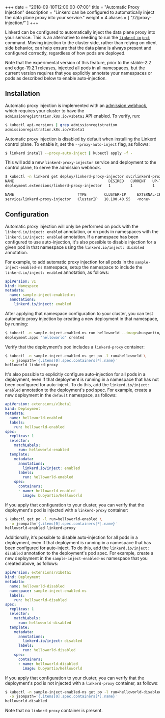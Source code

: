 +++
date = "2018-09-10T12:00:00-07:00"
title = "Automatic Proxy Injection"
description = "Linkerd can be configured to automatically inject the data plane proxy into your service."
weight = 4
aliases = [
  "/2/proxy-injection/"
]
+++

Linkerd can be configured to automatically inject the data plane proxy into your
service. This is an alternative to needing to run the
[`linkerd inject`](/2/reference/cli/inject/) command. Moving injection to the
cluster side, rather than relying on client side behavior, can help ensure that
the data plane is always present and configured correctly, regardless of how
pods are deployed.

Note that the experimental version of this feature, prior to the stable-2.2 and
edge-19.2.1 releases, injected all pods in all namespaces, but the current
version requires that you explicitly annotate your namespaces or pods as
described below to enable auto-injection.

## Installation

Automatic proxy injection is implemented with an
[admission webhook](https://kubernetes.io/docs/reference/access-authn-authz/extensible-admission-controllers/#admission-webhooks),
which requires your cluster to have the `admissionregistration.k8s.io/v1beta1`
API enabled. To verify, run:

```bash
$ kubectl api-versions | grep admissionregistration
admissionregistration.k8s.io/v1beta1
```

Automatic proxy injection is disabled by default when installing the Linkerd
control plane. To enable it, set the `--proxy-auto-inject` flag, as follows:

```bash
$ linkerd install --proxy-auto-inject | kubectl apply -f -
```

This will add a new `linkerd-proxy-injector` service and deployment to the
control plane, to serve the admission webhook.

```bash
$ kubectl -n linkerd get deploy/linkerd-proxy-injector svc/linkerd-proxy-injector
NAME                                           DESIRED   CURRENT   UP-TO-DATE   AVAILABLE   AGE
deployment.extensions/linkerd-proxy-injector   1         1         1            1           3m

NAME                             TYPE        CLUSTER-IP     EXTERNAL-IP   PORT(S)   AGE
service/linkerd-proxy-injector   ClusterIP   10.100.40.55   <none>        443/TCP   3m
```

## Configuration

Automatic proxy injection  will only be performed on pods with the
`linkerd.io/inject: enabled` annotation, or on pods in namespaces with the
`linkerd.io/inject: enabled` annotation. If a namespace has been configured to
use auto-injection, it's also possible to disable injection for a given pod in
that namespace using the `linkerd.io/inject: disabled` annotation.

For example, to add automatic proxy injection for all pods in the
`sample-inject-enabled-ns` namespace, setup the namespace to include the
`linkerd.io/inject: enabled` annotation, as follows:

```yaml
apiVersion: v1
kind: Namespace
metadata:
  name: sample-inject-enabled-ns
  annotations:
    linkerd.io/inject: enabled
```

After applying that namespace configuration to your cluster, you can test automatic
proxy injection by creating a new deployment in that namespace, by running:

```bash
$ kubectl -n sample-inject-enabled-ns run helloworld --image=buoyantio/helloworld
deployment.apps "helloworld" created
```

Verify that the deployment's pod includes a `linkerd-proxy` container:

```bash
$ kubectl -n sample-inject-enabled-ns get po -l run=helloworld \
  -o jsonpath='{.items[0].spec.containers[*].name}'
helloworld linkerd-proxy
```

It's also possible to explicitly configure auto-injection for all pods in a
deployment, even if that deployment is running in a namespace that has not been
configured for auto-inject. To do this, add the `linkerd.io/inject: enabled`
annotation to the deployment's pod spec. For example, create a new deployment in
the `default` namespace, as follows:

```yaml
apiVersion: extensions/v1beta1
kind: Deployment
metadata:
  name: helloworld-enabled
  labels:
    run: helloworld-enabled
spec:
  replicas: 1
  selector:
    matchLabels:
      run: helloworld-enabled
  template:
    metadata:
      annotations:
        linkerd.io/inject: enabled
      labels:
        run: helloworld-enabled
    spec:
      containers:
      - name: helloworld-enabled
        image: buoyantio/helloworld
```

If you apply that configuration to your cluster, you can verify that the
deployment's pod is injected with a `linkerd-proxy` container:

```bash
$ kubectl get po -l run=helloworld-enabled \
  -o jsonpath='{.items[0].spec.containers[*].name}'
helloworld-enabled linkerd-proxy
```

Additionally, it's possible to disable auto-injection for all pods in a
deployment, even if that deployment is running in a namespace that has been
configured for auto-inject. To do this, add the `linkerd.io/inject: disabled`
annotation to the deployment's pod spec. For example, create a new deployment in
the `sample-inject-enabled-ns` namespace that you created above, as follows:

```yaml
apiVersion: extensions/v1beta1
kind: Deployment
metadata:
  name: helloworld-disabled
  namespace: sample-inject-enabled-ns
  labels:
    run: helloworld-disabled
spec:
  replicas: 1
  selector:
    matchLabels:
      run: helloworld-disabled
  template:
    metadata:
      annotations:
        linkerd.io/inject: disabled
      labels:
        run: helloworld-disabled
    spec:
      containers:
      - name: helloworld-disabled
        image: buoyantio/helloworld
```

If you apply that configuration to your cluster, you can verify that the
deployment's pod is not injected with a `linkerd-proxy` container, as follows:

```bash
$ kubectl -n sample-inject-enabled-ns get po -l run=helloworld-disabled \
  -o jsonpath='{.items[0].spec.containers[*].name}'
helloworld-disabled
```

Note that no `linkerd-proxy` container is present.
